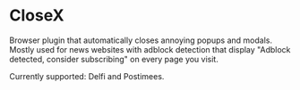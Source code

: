 # CloseX

Browser plugin that automatically closes annoying popups and modals. Mostly used for news websites with adblock detection that display "Adblock detected, consider subscribing" on every page you visit.

Currently supported: Delfi and Postimees.
